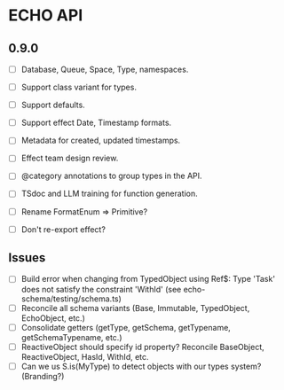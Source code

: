 # ECHO API

## 0.9.0

- [ ] Database, Queue, Space, Type, namespaces.
- [ ] Support class variant for types.
- [ ] Support defaults.
- [ ] Support effect Date, Timestamp formats.
- [ ] Metadata for created, updated timestamps.
- [ ] Effect team design review.
- [ ] @category annotations to group types in the API.
- [ ] TSdoc and LLM training for function generation.
- [ ] Rename FormatEnum => Primitive?
- [ ] Don't re-export effect?


## Issues

- [ ] Build error when changing from TypedObject using Ref$: Type 'Task' does not satisfy the constraint 'WithId' (see echo-schema/testing/schema.ts)
- [ ] Reconcile all schema variants (Base, Immutable, TypedObject, EchoObject, etc.)
- [ ] Consolidate getters (getType, getSchema, getTypename, getSchemaTypename, etc.)
- [ ] ReactiveObject should specify id property? Reconcile BaseObject, ReactiveObject, HasId, WithId, etc.
- [ ] Can we us S.is(MyType) to detect objects with our types system? (Branding?)

